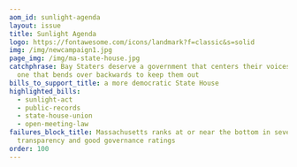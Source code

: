 ```yaml
---
aom_id: sunlight-agenda
layout: issue
title: Sunlight Agenda
logo: https://fontawesome.com/icons/landmark?f=classic&s=solid
img: /img/newcampaign1.jpg
page_img: /img/ma-state-house.jpg
catchphrase: Bay Staters deserve a government that centers their voices — not
  one that bends over backwards to keep them out
bills_to_support_title: a more democratic State House
highlighted_bills:
  - sunlight-act
  - public-records
  - state-house-union
  - open-meeting-law
failures_block_title: Massachusetts ranks at or near the bottom in several
  transparency and good governance ratings
order: 100
---
```

